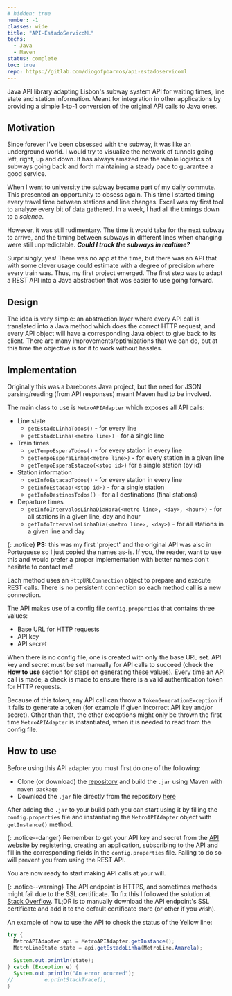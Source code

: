 ```yaml
---
# hidden: true
number: -1
classes: wide
title: "API-EstadoServicoML"
techs: 
  - Java
  - Maven
status: complete
toc: true
repo: https://gitlab.com/diogofpbarros/api-estadoservicoml
---
```


<!-- ## Abstract -->
Java API library adapting Lisbon's subway system API for waiting times, line state and station 
  information. Meant for integration in other applications by providing a simple 1-to-1 conversion
  of the original API calls to Java ones. 

## Motivation
Since forever I've been obsessed with the subway, it was like an underground world. I would try to 
  visualize the network of tunnels going left, right, up and down. It has always amazed me the 
  whole logistics of subways going back and forth maintaining a steady pace to guarantee a good
  service.

When I went to university the subway became part of my daily commute. This presented an opportunity
  to obsess again. This time I started timing every travel time between stations and line changes.
  Excel was my first tool to analyze every bit of data gathered. In a week, I had all the timings
  down to a *science*.

However, it was still rudimentary. The time it would take for the next subway to arrive, and the
  timing between subways in different lines when changing were still unpredictable. 
  ***Could I track the subways in realtime?***

Surprisingly, yes! There was no app at the time, but there was an API that with some clever usage
  could estimate with a degree of precision where every train was. Thus, my first project emerged.
  The first step was to adapt a REST API into a Java abstraction that was easier to use going 
  forward.

## Design
The idea is very simple: an abstraction layer where every API call is translated into a Java 
  method which does the correct HTTP request, and every API object will have a corresponding 
  Java object to give back to its client.
  There are many improvements/optimizations that we can do, but at this time the objective is for
  it to work without hassles.

## Implementation
Originally this was a barebones Java project, but the need for JSON parsing/reading (from API
  responses) meant Maven had to be involved.

The main class to use is `MetroAPIAdapter` which exposes all API calls:
- Line state
  - `getEstadoLinhaTodos()` - for every line
  - `getEstadoLinha(<metro line>)` - for a single line
- Train times
  - `getTempoEsperaTodos()` - for every station in every line
  - `getTempoEsperaLinha(<metro line>)` - for every station in a given line
  - `getTempoEsperaEstacao(<stop id>)` for a single station (by id)
- Station information
  - `getInfoEstacaoTodos()` - for every station in every line
  - `getInfoEstacao(<stop id>)` - for a single station
  - `getInfoDestinosTodos()` - for all destinations (final stations)
- Departure times
  - `getInfoIntervalosLinhaDiaHora(<metro line>, <day>, <hour>)` - for all stations in a given 
    line, day and hour
  - `getInfoIntervalosLinhaDia(<metro line>, <day>)` - for all stations in a given line and day

{: .notice}
**PS:** this was my first 'project' and the original API was also in Portuguese so I just copied
  the names as-is. If you, the reader, want to use this and would prefer a proper implementation
  with better names don't hesitate to contact me!

Each method uses an `HttpURLConnection` object to prepare and execute REST calls. There is no 
  persistent connection so each method call is a new connection.

The API makes use of a config file `config.properties` that contains three values:
- Base URL for HTTP requests
- API key
- API secret

When there is no config file, one is created with only the base URL set. API key and secret must
  be set manually for API calls to succeed (check the **How to use** section for steps on 
  generating these 
  values). Every time an API call is made, a check is made to ensure there is a valid 
  authentication token for HTTP requests.

Because of this token, any API call can throw a `TokenGenerationException` if it fails to 
  generate a token (for example if given incorrect API key and/or secret). Other than that,
  the other exceptions might only be thrown the first time `MetroAPIAdapter` is instantiated,
  when it is needed to read from the config file. 

## How to use

Before using this API adapter you must first do one of the following:
  - Clone (or download) the [repository](https://gitlab.com/diogofpbarros/api-estadoservicoml) 
    and build the `.jar` using Maven with `maven package`
  - Download the `.jar` file directly from the repository [here](https://gitlab.com/diogofpbarros/api-estadoservicoml/-/blob/master/metroapi-1.0.0-.jar)

After adding the `.jar` to your build path you can start using it by filling the 
  `config.properties` file and instantiating the `MetroAPIAdapter` object with `getInstance()`
  method. 

{: .notice--danger}
Remember to get your API key and secret from the [API website](https://api.metrolisboa.pt/store/site/pages/list-apis.jag)
  by registering, creating an application, subscribing to the API and fill in the corresponding
  fields in the `config.properties` file. Failing to do so will prevent you from using the REST API.

You are now ready to start making API calls at your will.

{: .notice--warning}
The API endpoint is HTTPS, and sometimes methods might fail due to the SSL certificate. To fix 
  this I followed the solution at [Stack Overflow](https://stackoverflow.com/questions/1757295/using-https-with-rest-in-java).
  TL;DR is to manually download the API endpoint's SSL certificate and add it to the default 
  certificate store (or other if you wish).

<!-- ## Demo -->
An example of how to use the API to check the status of the Yellow line:
```java
try {
  MetroAPIAdapter api = MetroAPIAdapter.getInstance();
  MetroLineState state = api.getEstadoLinha(MetroLine.Amarela);
  
  System.out.println(state);
} catch (Exception e) {
  System.out.println("An error ocurred");
//			e.printStackTrace();
}
```